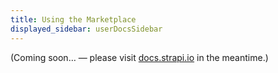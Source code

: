 ```yaml
---
title: Using the Marketplace
displayed_sidebar: userDocsSidebar
---
```


(Coming soon… — please visit [docs.strapi.io](https://docs.strapi.io/user-docs/latest/plugins/installing-plugins-via-marketplace.html) in the meantime.)